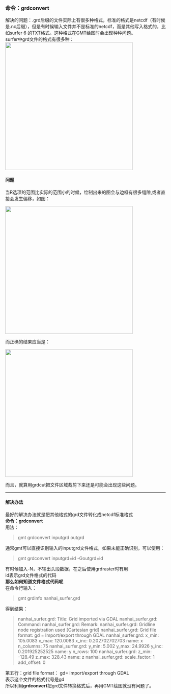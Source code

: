 ### 命令：grdconvert
解决的问题：.grd后缀的文件实际上有很多种格式，标准的格式是netcdf（有时候是.nc后缀），但是有时候输入文件并不是标准的netcdf，而是其他写入格式的，比如surfer 6 的TXT格式。这种格式在GMT绘图时会出现种种问题。  
surfer中grd文件的格式有很多种：  
<img src="https://github.com/zhongpenggeo/GMT_demo/blob/master/GMT_picture/grd.jpg" width="400">
#### 问题
当R选项的范围比实际的范围小的时候，绘制出来的图会与边框有很多缝隙,或者直接会发生偏移，如图：

<img src="https://github.com/zhongpenggeo/GMT_demo/blob/master/GMT_picture/nanhai_surfer.jpg" width="400">  

而正确的结果应当是：  

<img src="https://github.com/zhongpenggeo/GMT_demo/blob/master/GMT_picture/nanhai_netcdf.jpg" width="400">  

而且，就算用grdcut把文件区域裁剪下来还是可能会出现这些问题。

---
#### 解决办法
最好的解决办法就是把其他格式的grd文件转化成netcdf标准格式  
**命令：grdconvert**  
用法：
> gmt grdconvert inputgrd outgrd

通常gmt可以直接识别输入的inputgrd文件格式，如果未能正确识别，可以使用：  
> gmt grdconvert inputgrd=id -Goutgrd=id 

有时候加入-N，不输出头段数据，在之后使用grdraster时有用  
id表示grd文件格式的代码   
**那么如何知道文件格式代码呢**  
在命令行输入：    
> gmt grdinfo nanhai_surfer.grd 

得到结果：  
> nanhai_surfer.grd: Title: Grid imported via GDAL                                                                        nanhai_surfer.grd: Command:                                                                                             nanhai_surfer.grd: Remark:                                                                                              nanhai_surfer.grd: Gridline node registration used [Cartesian grid]                                                     nanhai_surfer.grd: Grid file format: gd = Import/export through GDAL                                                    nanhai_surfer.grd: x_min: 105.0083 x_max: 120.0083 x_inc: 0.202702702703 name: x n_columns: 75                          nanhai_surfer.grd: y_min: 5.002 y_max: 24.9926 y_inc: 0.201925252525 name: y n_rows: 100                                nanhai_surfer.grd: z_min: -128.49 z_max: 328.43 name: z                                                                 nanhai_surfer.grd: scale_factor: 1 add_offset: 0 

第五行：grid file format： gd= import/export through GDAL  
表示这个文件的格式代号是gd  
所以利用**grdconvert**把grd文件转换格式后，再用GMT绘图就没有问题了。

